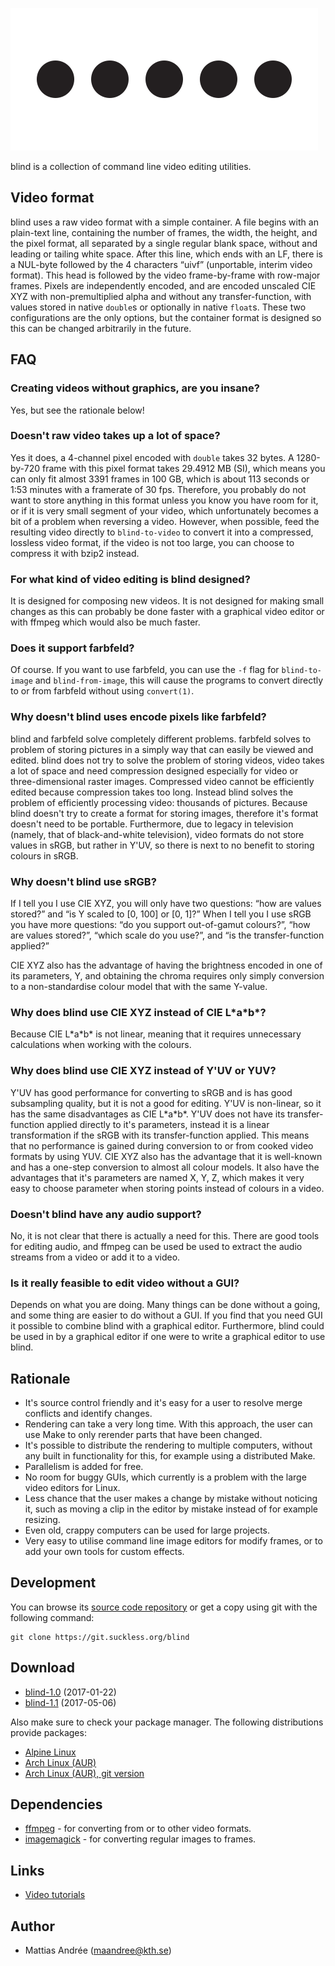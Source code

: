 ![blind](blind.svg)

blind is a collection of command line video editing utilities.

Video format
------------
blind uses a raw video format with a simple container. A file begins with an
plain-text line, containing the number of frames, the width, the height, and
the pixel format, all separated by a single regular blank space, without and
leading or tailing white space. After this line, which ends with an LF, there
is a NUL-byte followed by the 4 characters “uivf” (unportable, interim
video format). This head is followed by the video frame-by-frame with row-major
frames. Pixels are independently encoded, and are encoded unscaled CIE XYZ with
non-premultiplied alpha and without any transfer-function, with values stored
in native `double`s or optionally in native `float`s. These two configurations
are the only options, but the container format is designed so this can be
changed arbitrarily in the future.

FAQ
---

### Creating videos without graphics, are you insane?

Yes, but see the rationale below!

### Doesn't raw video takes up a lot of space?

Yes it does, a 4-channel pixel encoded with `double` takes 32 bytes. A
1280-by-720 frame with this pixel format takes 29.4912 MB (SI), which means you
can only fit almost 3391 frames in 100 GB, which is about 113 seconds or 1:53
minutes with a framerate of 30 fps. Therefore, you probably do not want to
store anything in this format unless you know you have room for it, or if it is
very small segment of your video, which unfortunately becomes a bit of a problem
when reversing a video. However, when possible, feed the resulting video
directly to `blind-to-video` to convert it into a compressed, lossless video
format, if the video is not too large, you can choose to compress it with bzip2
instead.

### For what kind of video editing is blind designed?

It is designed for composing new videos. It is not designed for making small
changes as this can probably be done faster with a graphical video editor or
with ffmpeg which would also be much faster.

### Does it support farbfeld?

Of course. If you want to use farbfeld, you can use the `-f` flag for
`blind-to-image` and `blind-from-image`, this will cause the programs to
convert directly to or from farbfeld without using `convert(1)`.

### Why doesn't blind uses encode pixels like farbfeld?

blind and farbfeld solve completely different problems. farbfeld solves to
problem of storing pictures in a simply way that can easily be viewed and
edited. blind does not try to solve the problem of storing videos, video
takes a lot of space and need compression designed especially for video or
three-dimensional raster images. Compressed video cannot be efficiently edited
because compression takes too long. Instead blind solves the problem of
efficiently processing video: thousands of pictures. Because blind doesn't try
to create a format for storing images, therefore it's format doesn't need to be
portable. Furthermore, due to legacy in television (namely, that of
black-and-white television), video formats do not store values in sRGB, but
rather in Y'UV, so there is next to no benefit to storing colours in sRGB.

### Why doesn't blind use sRGB?

If I tell you I use CIE XYZ, you will only have two questions: “how are
values stored?” and “is Y scaled to [0, 100] or [0, 1]?” When I tell you
I use sRGB you have more questions: “do you support out-of-gamut colours?”,
“how are values stored?”, “which scale do you use?”, and “is the
transfer-function applied?”

CIE XYZ also has the advantage of having the brightness encoded in one of its
parameters, Y, and obtaining the chroma requires only simply conversion to a
non-standardise colour model that with the same Y-value.

### Why does blind use CIE XYZ instead of CIE L\*a\*b\*?

Because CIE L\*a\*b\* is not linear, meaning that it requires unnecessary
calculations when working with the colours.

### Why does blind use CIE XYZ instead of Y'UV or YUV?

Y'UV has good performance for converting to sRGB and is has good subsampling
quality, but it is not a good for editing. Y'UV is non-linear, so it has the
same disadvantages as CIE L\*a\*b\*. Y'UV does not have its transfer-function
applied directly to it's parameters, instead it is a linear transformation if
the sRGB with its transfer-function applied. This means that no performance is
gained during conversion to or from cooked video formats by using YUV. CIE XYZ
also has the advantage that it is well-known and has a one-step conversion to
almost all colour models. It also have the advantages that it's parameters are
named X, Y, Z, which makes it very easy to choose parameter when storing points
instead of colours in a video.

### Doesn't blind have any audio support?

No, it is not clear that there is actually a need for this. There are good
tools for editing audio, and ffmpeg can be used be used to extract the audio
streams from a video or add it to a video.

### Is it really feasible to edit video without a GUI?

Depends on what you are doing. Many things can be done without a going, and
some thing are easier to do without a GUI. If you find that you need GUI it
possible to combine blind with a graphical editor. Furthermore, blind could be
used in by a graphical editor if one were to write a graphical editor to use
blind.

Rationale
---------
* It's source control friendly and it's easy for a user to resolve merge
  conflicts and identify changes.
* Rendering can take a very long time. With this approach, the user can use
  Make to only rerender parts that have been changed.
* It's possible to distribute the rendering to multiple computers, without any
  built in functionality for this, for example using a distributed Make.
* Parallelism is added for free.
* No room for buggy GUIs, which currently is a problem with the large video
  editors for Linux.
* Less chance that the user makes a change by mistake without noticing it, such
  as moving a clip in the editor by mistake instead of for example resizing.
* Even old, crappy computers can be used for large projects.
* Very easy to utilise command line image editors for modify frames, or to add
  your own tools for custom effects.

Development
-----------
You can browse its [source code repository](//git.suckless.org/blind) or get a
copy using git with the following command:

	git clone https://git.suckless.org/blind

Download
--------
* [blind-1.0](//dl.suckless.org/tools/blind-1.0.tar.gz) (2017-01-22)
* [blind-1.1](//dl.suckless.org/tools/blind-1.1.tar.gz) (2017-05-06)

Also make sure to check your package manager.  The following distributions
provide packages:

* [Alpine Linux](https://pkgs.alpinelinux.org/package/edge/testing/x86_64/blind)
* [Arch Linux (AUR)](https://aur.archlinux.org/packages/blind/)
* [Arch Linux (AUR), git version](https://aur.archlinux.org/packages/blind-git/)

Dependencies
------------
* [ffmpeg](https://www.ffmpeg.org/) - for converting from or to other video
  formats.
* [imagemagick](https://www.imagemagick.org/) - for converting regular images
  to frames.

Links
-----
* [Video tutorials](https://www.youtube.com/channel/UCg_nJOURt3guLtp4dQLIvQw)


Author
------
* Mattias Andrée (maandree@kth.se)
